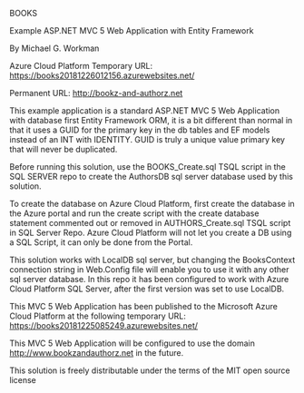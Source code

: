 BOOKS

Example ASP.NET MVC 5 Web Application with Entity Framework

By Michael G. Workman

Azure Cloud Platform Temporary URL: https://books20181226012156.azurewebsites.net/

Permanent URL: http://bookz-and-authorz.net

This example application is a standard ASP.NET MVC 5 Web Application with database first Entity Framework ORM,
it is a bit different than normal in that it uses a GUID for the primary key in the db tables and EF models instead
of an INT with IDENTITY. GUID is truly a unique value primary key that will never be duplicated.

Before running this solution, use the BOOKS_Create.sql TSQL script in the SQL SERVER repo to create
the AuthorsDB sql server database used by this solution.

To create the database on Azure Cloud Platform, first create the database in the Azure portal and run the create script
with the create database statement commented out or removed in AUTHORS_Create.sql TSQL script in SQL Server Repo.
Azure Cloud Platform will not let you create a DB using a SQL Script, it can only be done from the Portal.

This solution works with LocalDB sql server, but changing the BooksContext connection string in Web.Config
file will enable you to use it with any other sql server database. In this repo it has been configured to work with
Azure Cloud Platform SQL Server, after the first version was set to use LocalDB.

This MVC 5 Web Application has been published to the Microsoft Azure Cloud Platform at the following
temporary URL: https://books20181225085249.azurewebsites.net/

This MVC 5 Web Application will be configured to use the domain http://www.bookzandauthorz.net in the future.

This solution is freely distributable under the terms of the MIT open source license
